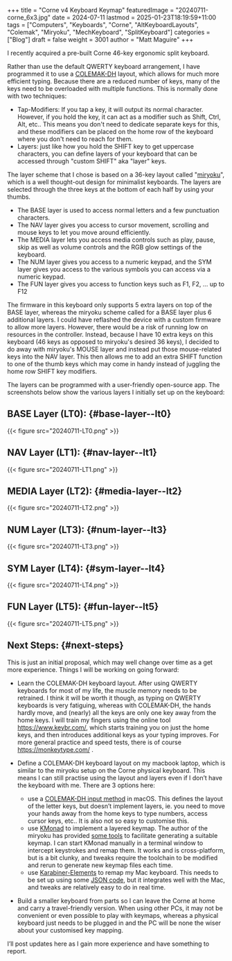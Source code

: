 +++
title = "Corne v4 Keyboard Keymap"
featuredImage = "20240711-corne_6x3.jpg"
date = 2024-07-11
lastmod = 2025-01-23T18:19:59+11:00
tags = ["Computers", "Keyboards", "Corne", "AltKeyboardLayouts", "Colemak", "Miryoku", "MechKeyboard", "SplitKeyboard"]
categories = ["Blog"]
draft = false
weight = 3001
author = "Matt Maguire"
+++

I recently acquired a pre-built Corne 46-key ergonomic split keyboard.

Rather than use the default QWERTY keyboard arrangement, I have programmed it to use a [COLEMAK-DH](https://colemakmods.github.io/mod-dh/) layout, which allows for much more efficient typing. Because there are a reduced number of keys, many of the keys need to be overloaded with multiple functions. This is normally done with two techniques:

-   Tap-Modifiers: If you tap a key, it will output its normal character. However, if you hold the key, it can act as a modifier such as Shift, Ctrl, Alt, etc.. This means you don't need to dedicate separate keys for this, and these modifiers can be placed on the home row of the keyboard where you don't need to reach for them.
-   Layers: just like how you hold the SHIFT key to get uppercase characters, you can define layers of your keyboard that can be accessed through "custom SHIFT" aka "layer" keys.

The layer scheme that I chose is based on a 36-key layout called "[miryoku](https://github.com/manna-harbour/miryoku)", which is a well thought-out design for minimalist keyboards. The layers are selected through the three keys at the bottom of each half by using your thumbs.

-   The BASE layer is used to access normal letters and a few punctuation characters.
-   The NAV layer gives you access to cursor movement, scrolling and mouse keys to let you move around efficiently.
-   The MEDIA layer lets you access media controls such as play, pause, skip as well as volume controls and the RGB glow settings of the keyboard.
-   The NUM layer gives you access to a numeric keypad, and the SYM layer gives you access to the various symbols you can access via a numeric keypad.
-   The FUN layer gives you access to function keys such as F1, F2, ... up to F12

The firmware in this keyboard only supports 5 extra layers on top of the BASE layer, whereas the miryoku scheme called for a BASE layer plus 6 additional layers. I could have reflashed the device with a custom firmware to allow more layers. However, there would be a risk of running low on resources in the controller. Instead, because I have 10 extra keys on this keyboard (46 keys as opposed to miryoku's desired 36 keys), I decided to do away with miryoku's MOUSE layer and instead put those mouse-related keys into the NAV layer. This then allows me to add an extra SHIFT function to one of the thumb keys which may come in handy instead of juggling the home row SHIFT key modifiers.

The layers can be programmed with a user-friendly open-source app. The screenshots below show the various layers I initially set up on the keyboard:


## BASE Layer (LT0): {#base-layer--lt0}

{{< figure src="20240711-LT0.png" >}}


## NAV Layer (LT1): {#nav-layer--lt1}

{{< figure src="20240711-LT1.png" >}}


## MEDIA Layer (LT2): {#media-layer--lt2}

{{< figure src="20240711-LT2.png" >}}


## NUM Layer (LT3): {#num-layer--lt3}

{{< figure src="20240711-LT3.png" >}}


## SYM Layer (LT4): {#sym-layer--lt4}

{{< figure src="20240711-LT4.png" >}}


## FUN Layer (LT5): {#fun-layer--lt5}

{{< figure src="20240711-LT5.png" >}}


## Next Steps: {#next-steps}

This is just an initial proposal, which may well change over time as a get more experience. Things I will be working on going forward:

-   Learn the COLEMAK-DH keyboard layout. After using QWERTY keyboards for most of my life, the muscle memory needs to be retrained. I think it will be worth it though, as typing on QWERTY keyboards is very fatiguing, whereas with COLEMAK-DH, the hands hardly move, and (nearly) all the keys are only one key away from the home keys. I will train my fingers using the online tool <https://www.keybr.com/>, which starts training you on just the home keys, and then introduces additional keys as your typing improves. For more general practice and speed tests, there is of course <https://monkeytype.com/> .
-   Define a COLEMAK-DH keyboard layout on my macbook laptop, which is similar to the miryoku setup on the Corne physical keyboard. This means I can still practise using the layout and layers even if I don’t have the keyboard with me. There are 3 options here:
    -   use a [COLEMAK-DH input method](https://github.com/ColemakMods/mod-dh) in macOS. This defines the layout of the letter keys, but doesn’t implement layers, ie. you need to move your hands away from the home keys to type numbers, access cursor keys, etc.. It is also not so easy to customise this.
    -   use [KMonad](https://github.com/kmonad/kmonad) to implement a layered keymap. The author of the miryoku has provided [some tools](https://github.com/manna-harbour/miryoku_kmonad) to facilitate generating a suitable keymap. I can start KMonad manually in a terminal window to intercept keystrokes and remap them. It works and is cross-platform, but is a bit clunky, and tweaks require the toolchain to be modified and rerun to generate new keymap files each time.
    -   use [Karabiner-Elements](https://karabiner-elements.pqrs.org/) to remap my Mac keyboard. This needs to be set up using some [JSON code](https://karabiner-elements.pqrs.org/docs/json/), but it integrates well with the Mac, and tweaks are relatively easy to do in real time.

-   Build a smaller keyboard from parts so I can leave the Corne at home and carry a travel-friendly version. When using other PCs, it may not be convenient or even possible to play with keymaps, whereas a physical keyboard just needs to be plugged in and the PC will be none the wiser about your customised key mapping.

I’ll post updates here as I gain more experience and have something to report.
